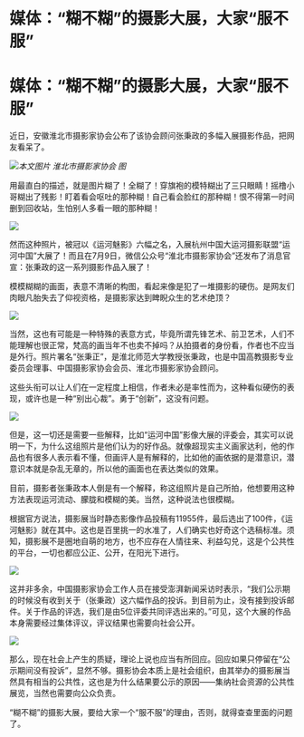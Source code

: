 # 媒体：“糊不糊”的摄影大展，大家“服不服”

# 媒体：“糊不糊”的摄影大展，大家“服不服”

近日，安徽淮北市摄影家协会公布了该协会顾问张秉政的多幅入展摄影作品，把网友看呆了。

![](https://inews.gtimg.com/newsapp_bt/0/15813077378/1000)_本文图片 淮北市摄影家协会 图_

用最直白的描述，就是图片糊了！全糊了！穿旗袍的模特糊出了三只眼睛！摇橹小哥糊出了残影！盯着看会呕吐的那种糊！自己看会脸红的那种糊！恨不得第一时间删到回收站，生怕别人多看一眼的那种糊！

![](https://inews.gtimg.com/newsapp_bt/0/15813077379/1000)

然而这种照片，被冠以《运河魅影》六幅之名，入展杭州中国大运河摄影联盟“运河中国”大展了！而且在7月9日，微信公众号“淮北市摄影家协会”还发布了消息官宣：张秉政的这一系列摄影作品入展了！

模模糊糊的画面，表意不清晰的构图，看起来像是犯了一堆摄影的硬伤。是网友们肉眼凡胎失去了仰视资格，是摄影家达到睥睨众生的艺术绝顶？

![](https://inews.gtimg.com/newsapp_bt/0/15813077380/1000)

当然，这也有可能是一种特殊的表意方式，毕竟所谓先锋艺术、前卫艺术，人们不能理解也很正常，梵高的画当年不也卖不掉吗？从拍摄者的身份看，作者也不应当是外行。照片署名“张秉正”，是淮北师范大学教授张秉政，也是中国高教摄影专业委员会理事、中国摄影家协会会员、淮北市摄影家协会顾问。

这些头衔可以让人们在一定程度上相信，作者未必是率性而为，这种看似硬伤的表现，或许也是一种“别出心裁”。勇于“创新”，这没有问题。

![](https://inews.gtimg.com/newsapp_bt/0/15813077381/1000)

但是，这一切还是需要一些解释，比如“运河中国”影像大展的评委会，其实可以说明一下，为什么这组照片是他们认为的好作品。就像超现实主义画家达利，他的作品也有很多人表示看不懂，但画评人是有解释的，比如他的画依据的是潜意识，潜意识本就是杂乱无章的，所以他的画面也在表达类似的效果。

目前，摄影者张秉政本人倒是有一个解释，称这组照片是自己所拍，他想要用这种方法表现运河流动、朦胧和模糊的美。当然，这种说法也很模糊。

根据官方说法，摄影展当时静态影像作品投稿有11955件，最后选出了100件，《运河魅影》就在其中。这也是百里挑一的水准了，人们确实也好奇这个选稿标准。须知，摄影展不是圈地自萌的地方，也不应存在人情往来、利益勾兑，这是个公共性的平台，一切也都应公正、公开，在阳光下进行。

![](https://inews.gtimg.com/newsapp_bt/0/15813077383/1000)

这并非多余，中国摄影家协会工作人员在接受澎湃新闻采访时表示，“我们公示期的时候没有收到关于（张秉政）这六幅作品的投诉。到目前为止，没有接到投诉邮件。关于作品的评选，我们是由5位评委共同评选出来的。”可见，这个大展的作品本身需要经过集体评议，评议结果也需要向社会公开。

![](https://inews.gtimg.com/newsapp_bt/0/15813077384/1000)

那么，现在社会上产生的质疑，理论上说也应当有所回应。回应如果只停留在“公示期间没有投诉”，显然不够。摄影协会本质上是社会组织，由其举办的摄影展当然具有相当的公共性，这也是为什么结果要公示的原因——集纳社会资源的公共性展览，当然也需要向公众负责。

“糊不糊”的摄影大展，要给大家一个“服不服”的理由，否则，就得查查里面的问题了。

